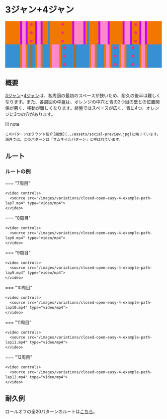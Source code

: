 # 3ジャン+4ジャン

![Closed-Open + Easy 4](../images/variations/closed-open-easy-4.jpg)

## 概要

[3ジャン](../rolls/closed-open-open-closed.md#orange)+[4ジャン](../rolls/easy-4.md#blue)は、各周回の最初のスペースが狭いため、耐久の後半は難しくなります。また、各周回の中盤は、オレンジの中穴と青の2つ目の壁との位置関係が悪く、移動が難しくなります。終盤ではスペースが広く、青に4つ、オレンジに3つの穴があります。

!!! note 

    このパターンはラウンド紹介[画像](../assets/social-preview.jpg)に映っています。
    海外では、このパターンは「サムネイルパターン」と呼ばれています。

## ルート

### ルートの例

=== "7周目"

    <video controls>
      <source src="/images/variations/closed-open-easy-4-example-path-lap7.mp4" type="video/mp4">
    </video>

=== "8周目"

    <video controls>
      <source src="/images/variations/closed-open-easy-4-example-path-lap8.mp4" type="video/mp4">
    </video>

=== "9周目"

    <video controls>
      <source src="/images/variations/closed-open-easy-4-example-path-lap9.mp4" type="video/mp4">
    </video>

=== "10周目"

    <video controls>
      <source src="/images/variations/closed-open-easy-4-example-path-lap10.mp4" type="video/mp4">
    </video>

=== "11周目"

    <video controls>
      <source src="/images/variations/closed-open-easy-4-example-path-lap11.mp4" type="video/mp4">
    </video>

=== "12周目"

    <video controls>
      <source src="/images/variations/closed-open-easy-4-example-path-lap12.mp4" type="video/mp4">
    </video>

## 耐久例

ロールオフの全20パターンのルートは[こちら](https://www.youtube.com/playlist?list=PLG_QNSp9ZgJLWYSNl4vY26VJCZeOQHO1F)。


